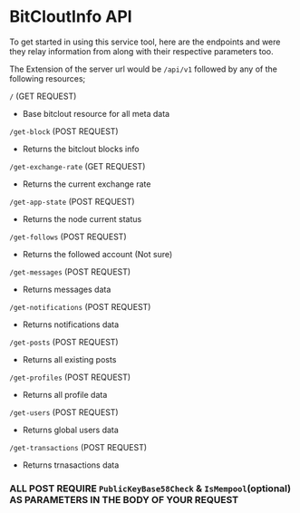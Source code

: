 # BitCloutInfo API

To get started in using this service tool, here are the endpoints and were they relay information from along with their respective parameters too.


The Extension of the server url would be `/api/v1` followed by any of the following resources;

`/` (GET REQUEST)

-   Base bitclout resource for all meta data


`/get-block` (POST REQUEST)

-   Returns the bitclout blocks info

`/get-exchange-rate` (GET REQUEST)

-   Returns the current exchange rate

`/get-app-state` (POST REQUEST)

-   Returns the node current status

`/get-follows` (POST REQUEST)

-   Returns the followed account (Not sure)

`/get-messages` (POST REQUEST)

-   Returns messages data

`/get-notifications` (POST REQUEST)

-   Returns notifications data

`/get-posts` (POST REQUEST)

- Returns all existing posts

`/get-profiles` (POST REQUEST)

- Returns all profile data

`/get-users` (POST REQUEST)

- Returns global users data

`/get-transactions` (POST REQUEST)

- Returns trnasactions data


### ALL POST REQUIRE `PublicKeyBase58Check` & `IsMempool`(optional) AS PARAMETERS IN THE BODY OF YOUR REQUEST
